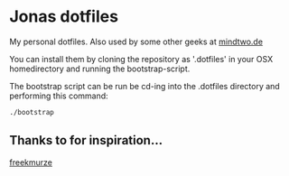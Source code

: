 # Jonas dotfiles

My personal dotfiles. Also used by some other geeks at [mindtwo.de](https://www.mindtwo.de) 

You can install them by cloning the repository as '.dotfiles' in your OSX homedirectory and running the bootstrap-script.

The bootstrap script can be run be cd-ing into the .dotfiles directory and performing this command:
```bash
./bootstrap
```

## Thanks to for inspiration…
[freekmurze](https://github.com/freekmurze/dotfiles)
